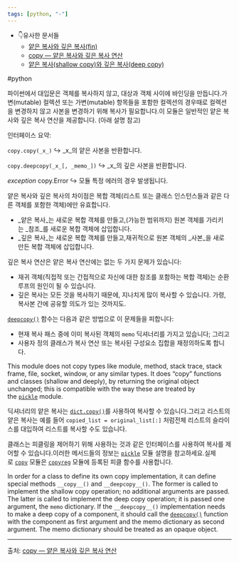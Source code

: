 ```yaml
---
tags: [python, "-"]
---
```


- 👇유사한 문서들
	- [얕은 복사와 깊은 복사(fin)](얕은%20복사와%20깊은%20복사(fin).md)
	- [copy — 얕은 복사와 깊은 복사 연산](copy%20—%20얕은%20복사와%20깊은%20복사%20연산.md)
	- [얕은 복사(shallow copy)와 깊은 복사(deep copy)](얕은%20복사(shallow%20copy)와%20깊은%20복사(deep%20copy).md)

#python 

파이썬에서 대입문은 객체를 복사하지 않고, 대상과 객체 사이에 바인딩을 만듭니다.가변(mutable) 컬렉션 또는 가변(mutable) 항목들을 포함한 컬렉션의 경우때로 컬렉션을 변경하지 않고 사본을 변경하기 위해 복사가 필요합니다.이 모듈은 일반적인 얕은 복사와 깊은 복사 연산을 제공합니다. (아래 설명 참고)

인터페이스 요약:

`copy.copy(_x_)`
↪  _x_의 얕은 사본을 반환합니다.

`copy.deepcopy(_x_[, _memo_])`
↪ _x_의 깊은 사본을 반환합니다.

_exception_ copy.Error
↪ 모듈 특정 에러의 경우 발생됩니다.

얕은 복사와 깊은 복사의 차이점은 복합 객체(리스트 또는 클래스 인스턴스들과 같은 다른 객체를 포함한 객체)에만 유효합니다.

-   _얕은 복사_는 새로운 복합 객체를 만들고,(가능한 범위까지) 원본 객체를 가리키는 _참조_를 새로운 복합 객체에 삽입합니다.
-   _깊은 복사_는 새로운 복합 객체를 만들고,재귀적으로 원본 객체의 _사본_을 새로 만든 복합 객체에 삽입합니다.
    

깊은 복사 연산은 얕은 복사 연산에는 없는 두 가지 문제가 있습니다:

-   재귀 객체(직접적 또는 간접적으로 자신에 대한 참조를 포함하는 복합 객체)는 순환 루프의 원인이 될 수 있습니다.
-   깊은 복사는 모든 것을 복사하기 때문에, 지나치게 많이 복사할 수 있습니다. 가령, 복사본 간에 공유할 의도가 있는 것까지도.
    

[`deepcopy()`](https://docs.python.org/ko/3/library/copy.html?highlight=mutable#copy.deepcopy "copy.deepcopy") 함수는 다음과 같은 방법으로 이 문제들을 피합니다:

-   현재 복사 패스 중에 이미 복사된 객체의 `memo` 딕셔너리를 가지고 있습니다; 그리고
-   사용자 정의 클래스가 복사 연산 또는 복사된 구성요소 집합을 재정의하도록 합니다.
    
This module does not copy types like module, method, stack trace, stack frame, file, socket, window, or any similar types. It does “copy” functions and classes (shallow and deeply), by returning the original object unchanged; this is compatible with the way these are treated by the [`pickle`](https://docs.python.org/ko/3/library/pickle.html#module-pickle "pickle: Convert Python objects to streams of bytes and back.") module.

딕셔너리의 얕은 복사는 [`dict.copy()`](https://docs.python.org/ko/3/library/stdtypes.html#dict.copy "dict.copy")를 사용하여 복사할 수 있습니다.그리고 리스트의 얕은 복사는 예를 들어 `copied_list = original_list[:]` 처럼전체 리스트의 슬라이스를 대입하여 리스트를 복사할 수도 있습니다.

클래스는 피클링을 제어하기 위해 사용하는 것과 같은 인터페이스를 사용하여 복사를 제어할 수 있습니다.이러한 메서드들의 정보는 [`pickle`](https://docs.python.org/ko/3/library/pickle.html#module-pickle "pickle: Convert Python objects to streams of bytes and back.") 모듈 설명을 참고하세요.실제로 [`copy`](https://docs.python.org/ko/3/library/copy.html?highlight=mutable#module-copy "copy: Shallow and deep copy operations.") 모듈은 [`copyreg`](https://docs.python.org/ko/3/library/copyreg.html#module-copyreg "copyreg: Register pickle support functions.") 모듈에 등록된 피클 함수를 사용합니다.

In order for a class to define its own copy implementation, it can define special methods `__copy__()` and `__deepcopy__()`. The former is called to implement the shallow copy operation; no additional arguments are passed. The latter is called to implement the deep copy operation; it is passed one argument, the `memo` dictionary. If the `__deepcopy__()` implementation needs to make a deep copy of a component, it should call the [`deepcopy()`](https://docs.python.org/ko/3/library/copy.html?highlight=mutable#copy.deepcopy "copy.deepcopy") function with the component as first argument and the memo dictionary as second argument. The memo dictionary should be treated as an opaque object.

---
출처: [copy — 얕은 복사와 깊은 복사 연산](https://docs.python.org/ko/3/library/copy.html?highlight=mutable)